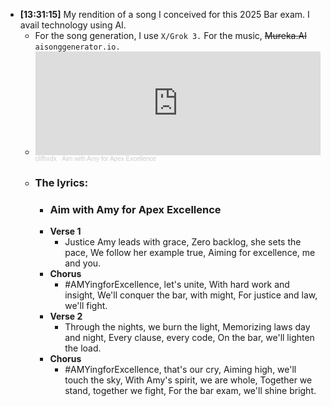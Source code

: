 - **[13:31:15]** My rendition of a song I conceived for this 2025 Bar exam. I avail technology using AI.
	- For the song generation, I use `X/Grok 3.` For the music, ~~Mureka.AI~~ `aisonggenerator.io.`
	- <iframe width="100%" height="166" scrolling="no" frameborder="no" allow="autoplay" src="https://w.soundcloud.com/player/?url=https%3A//api.soundcloud.com/tracks/2082351150&color=%23ff5500&auto_play=false&hide_related=false&show_comments=true&show_user=true&show_reposts=false&show_teaser=true"></iframe><div style="font-size: 10px; color: #cccccc;line-break: anywhere;word-break: normal;overflow: hidden;white-space: nowrap;text-overflow: ellipsis; font-family: Interstate,Lucida Grande,Lucida Sans Unicode,Lucida Sans,Garuda,Verdana,Tahoma,sans-serif;font-weight: 100;"><a href="https://soundcloud.com/cliffordx" title="cliffordx" target="_blank" style="color: #cccccc; text-decoration: none;">cliffordx</a> · <a href="https://soundcloud.com/cliffordx/aim-with-amy-for-apex-excellence" title="Aim with Amy for Apex Excellence" target="_blank" style="color: #cccccc; text-decoration: none;">Aim with Amy for Apex Excellence</a></div>
	- ### The lyrics:
		- ### Aim with Amy for Apex Excellence
		- **Verse 1**
			- Justice Amy leads with grace,
			  Zero backlog, she sets the pace,
			  We follow her example true,
			  Aiming for excellence, me and you.
		- **Chorus**
			- \#AMYingforExcellence, let's unite,
			  With hard work and insight,
			  We'll conquer the bar, with might,
			  For justice and law, we'll fight.
		- **Verse 2**
			- Through the nights, we burn the light,
			  Memorizing laws day and night,
			  Every clause, every code,
			  On the bar, we'll lighten the load.
		- **Chorus**
			- \#AMYingforExcellence, that's our cry,
			  Aiming high, we'll touch the sky,
			  With Amy's spirit, we are whole,
			  Together we stand, together we fight,
			  For the bar exam, we'll shine bright.
